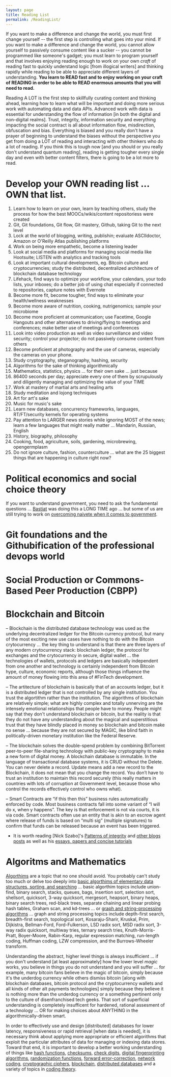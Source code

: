 ```yaml
---
layout: page
title: Reading List
permalink: /ReadingList/
---
```


If you want to make a difference and change the world, you must first change yourself -- the first step is controlling what goes into your mind. If you want to make a difference and change the world, you cannot allow yourself to passively consume content like a sucker -- you cannot be programmed like someone's gadget; you must learn to program yourself and that involves enjoying reading enough to work on your own *craft* of reading fast to quickly understand logic [from illogical writers] and thinking rapidly while reading to be able to appreciate different layers of understanding. **You learn to READ fast and to enjoy working on your craft of READING in order to be able to READ enormous amounts that you will need to read.**

Reading A LOT is the first step to skillfully curating content and thinking ahead, learning how to learn what will be important and doing more serious work with automating data and data APIs. Advanced work with data is essential for understanding the flow of information [in both the digital and non-digital realms].  Trust, integrity, information security and everything impacting the social contract is all about information flow, misdirection, obfuscation and bias.  Everything is biased and you really don't have a prayer of beginning to understand the biases without the perspective you get from doing a LOT of reading and interacting with other thinkers who do a lot of reading.  If you think this is tough now [and you should or you really don't understand quantum reading], reading is getting tougher every single day and even with better content filters, there is going to be a lot more to read.

# Develop your OWN reading list ... OWN that list.

1. Learn how to learn on your own, learn by teaching others, study the process for how the best MOOCs/wikis/content repositoriess were created
2. Git, Git foundations, Git flow, Git mastery, Github, taking Git to the next level
3. Lock at the world of blogging, writing, publishin; evaluate ASCIIdoctor, Amazon or O'Reilly Atlas publishing platforms
4. Work on being more empathetic, become a listening leader
5. Look at social media and platforms for managing social media like Hootsuite; LISTEN with analytics and tracking tools
6. Look at important cultural developments, eg. Bitcoin culture and cryptocurrencies; study the distributed, decentralized architecture of blockchain database technology
7. Lifehack, find ways to optimize your workflow, your calendars, your todo lists, your inboxes; do a better job of using chat especially if connected to repositories, capture notes with Evernote
8. Become more fit, become tougher, find ways to eliminate your health/wellness weaknesses
9. Become more aware of nutrition, cooking, nutrigenomics; sample your microbiome
10. Become more proficient at communication; use Facetime, Google Hangouts and other alternatives to driving/flying to meetings and conferences; make better use of meetings and conferences
11. Look into video production as well as video surveillance and video security; control your projector; do not passively consume content from others
12. Become proficient at photography and the use of cameras, especially the cameras on your phone.
13. Study cryptography, steganography, hashing, security
14. Algorithms for the sake of thinking algorithmically
15. Mathematics, statistics, physics ... for their own sake ... just because
16. 86400 seconds per day; appreciate every one of them by scrupulously and diligently managing and optimizing the value of your TIME
17. Work at mastery of martial arts and healing arts
18. Study meditation and lojong techniques
19. Art for art's sake
20. Music for music's sake
21. Learn new databases, concurrency frameworks, languages, RT/FT/security kernels for operating systems
22. Pay attention to LARGER news stories while ignoring MOST of the news; learn a few languages that might really matter ... Mandarin, Russian, English
23. History, biography, philosophy
24. Cooking, food, agriculture, soils, gardening, microbrewing, opengermplasm
25. Do not ignore culture, fashion, counterculture ... what are the 25 biggest things that are happening in culture right now?


# Political economics and social choice theory
If you want to understand government, you need to ask the fundamental questions ... [Bastiat](http://bastiat.org/en/the_law.html#SECTION_G004) was doing this a LONG TIME ago ... but some of us are still trying to work on [overcoming naivete when it comes to government](https://medium.com/@AngrBodhisattva/around-6-30-a-m-on-november-4-1979-in-tehran-4e086e412d9d).

# Git foundations and the Githubification of the professional devops world

# Social Production or Commons-Based Peer Production (CBPP)

# Blockchain and Bitcoin

– Blockchain is the distributed database technology was used as the underlying decentralized ledger for the Bitcoin currency protocol, but many of the most  exciting new use cases have nothing to do with the Bitcoin crytocurrency ... the key thing to understand is that there are three layers of any modern crytocurrency stack: blockchain ledger, the protocol for exchanges and the crytocurrency in secure, digital wallet ... the technologies of wallets, protocols and ledgers are basically independent from one another and technology is certainly independent from Bitcoin hype, culture, economic reports, although those things influence the amount of money flowing into this area of #FinTech development.

– The artitecture of blockchain is basically that of an accounts ledger, but it is a distributed ledger that is not controlled by any single institution. You trust the algortithm rather than the institution.  The algorithms of blockchain are relatively simple; what are highly complex and totally unnerving are the intensely emotional relationships that people have to money.  People might say that they don't understand blockchain or bitcoin, but the reality is that they do not have any understanding about the magical and superstitious trust that they have blindly placed in money so blockchain and bitcoin make no sense ... because they are not secured by MAGIC, like blind faith in politically-driven monetary institution like the Federal Reserve.

– The blockchain solves the double-spend problem by combining BitTorrent peer-to-peer file-sharing technology with public-key cryptography to make a new form of digital money.  A blockchain database is immutable. In the language of transactional database systems, it is CRUD without the Delete. You can never delete a record. Update means add a new record to the Blockchain, it does not mean that you change the record. You don’t have to trust an institution to maintain this record securely (this really matters in countries with lots of corruption at Government level, because those who control the records effectively control who owns what).

– Smart Contracts are “if this then this” business rules automatically enforced by code. Most business contracts fall into some variant of “I will do x, when y happens”. The key is that enforcement is not via courts, it is via code. Smart contracts often use an entity that is akin to an escrow agent where release of funds is based on “multi sig” (multiple signatures) to confirm that funds can be released because an event has been triggered.

- It is worth reading [Nick Szabo]'s [Patterns of integrity](http://unenumerated.blogspot.com/2005/10/patterns-of-integrity.html) and [other blogs posts](http://unenumerated.blogspot.com/) as well as his [essays, papers and concise tutorials](http://szabo.best.vwh.net/index.html)

# Algoritms and Mathematics
 [Algorthims](https://www.safaribooksonline.com/library/view/algorithms-fourth-edition/9780132762564) are a topic that no one should avoid.  You probably can't study too much or delve too deeply into [basic algorthims of elementary data structures, sorting, and searching](https://www.coursera.org/course/algs4partI) ... basic algorthim topics include union-find, binary search, stacks, queues, bags, insertion sort, selection sort, shellsort, quicksort, 3-way quicksort, mergesort, heapsort, binary heaps, binary search trees, red-black trees, separate chaining and linear probing hash tables, Graham scan, and kd-trees ... or [graph and string-processing algorithms](https://www.coursera.org/course/algs4partII) ... graph and string processing topics include depth-first search, breadth-first search, topological sort, Kosaraju-Sharir, Kruskal, Prim, Dijkistra, Bellman-Ford, Ford-Fulkerson, LSD radix sort, MSD radix sort, 3-way radix quicksort, multiway tries, ternary search tries, Knuth-Morris-Pratt, Boyer-Moore, Rabin-Karp, regular expression matching, run-length coding, Huffman coding, LZW compression, and the Burrows-Wheeler transform.

 Understanding the abstract, higher level things is always insufficient ... if you don't understand [at least approximately] how the lower level *magic* works, you believe in things you do not understand and you will suffer ... for example, many bitcoin fans believe in the magic of bitcoin, simply because it's the underdog currency while others dismiss bitcoin [along with blockchain databases, bitcoin protocol and the cryptocurrency wallets and all kinds of other alt payments technologies] simply because they believe it is nothing more than the underdog currency or a something pertinent only to the culture of disenfranchised tech geeks.  That sort of superficial understanding is completely insufficent for hardened, rational assesment of a technology ... OR for making choices about ANYTHING in the algorithmically-driven smart.  

 In order to effectively use and design [distributed] databases for lower latency, responsiveness or rapid retrieval [when data is needed], it is necessary think about applying more appropriate or efficient algorithms that exploit the particular attributes of data for managing or indexing data stores.  Toward that end, it is important to develop a better working understanding of things like [hash functions](https://en.wikipedia.org/wiki/Hash_function), [checksums](https://en.wikipedia.org/wiki/Checksum), [check digits](https://en.wikipedia.org/wiki/Check_digit), [digital fingerprinting algorithms](https://en.wikipedia.org/wiki/Fingerprint_%28computing%29), [randomization functions](https://en.wikipedia.org/wiki/Randomization_function), [forward error-correction](https://en.wikipedia.org/wiki/Forward_error_correction), [network coding](https://en.wikipedia.org/wiki/Linear_network_coding), [cryptographic ciphers](https://en.wikipedia.org/wiki/Cipher), [blockchain](https://en.wikipedia.org/wiki/Block_chain_(database)), [distributed databases](https://en.wikipedia.org/wiki/Distributed_database) and a variety of topics in [coding theory](https://en.wikipedia.org/wiki/Coding_theory).
